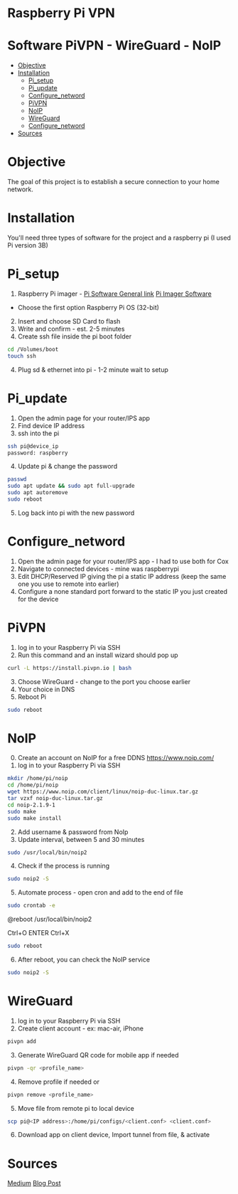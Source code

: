 # Raspberry Pi VPN
# Software PiVPN - WireGuard - NoIP
<!--ts-->
   * [Objective](#Objective)
   * [Installation](#Installation)
     * [Pi_setup](#Pi_setup)
     * [Pi_update](#Pi_update)
     * [Configure_netword](#Configure_netword)
     * [PiVPN](#PiVPN)
     * [NoIP](#NoIP)
     * [WireGuard](#WireGuard)
     * [Configure_netword](#Optional)
   * [Sources](#Sources)
<!--te-->

# Objective
The goal of this project is to establish a secure connection to your home network.

# Installation
You'll need three types of software for the project and a raspberry pi (I used Pi version 3B)

# Pi_setup
1. Raspberry Pi imager - 
[Pi Software General link](https://www.raspberrypi.com/software/)
[Pi Imager Software](https://www.raspberrypi.com/software/#:~:text=Raspberry%20Pi%20Imager.-,Download%20for%20macOS,-Download%20for%20Windows)
- Choose the first option Raspberry Pi OS (32-bit)
2. Insert and choose SD Card to flash
3. Write and confirm - est. 2-5 minutes
4. Create ssh file inside the pi boot folder
```bash
cd /Volumes/boot
touch ssh
```
4. Plug sd & ethernet into pi - 1-2 minute wait to setup

# Pi_update
1. Open the admin page for your router/IPS app
2. Find device IP address
3. ssh into the pi
```bash
ssh pi@device_ip
password: raspberry
```
4. Update pi & change the password
```bash
passwd
sudo apt update && sudo apt full-upgrade
sudo apt autoremove
sudo reboot
```
5. Log back into pi with the new password

# Configure_netword
1. Open the admin page for your router/IPS app - I had to use both for Cox
2. Navigate to connected devices - mine was raspberrypi
3. Edit DHCP/Reserved IP giving the pi a static IP address (keep the same one you use to remote into earlier)
4. Configure a none standard port forward to the static IP you just created for the device

# PiVPN
1. log in to your Raspberry Pi via SSH
2. Run this command and an install wizard should pop up
```bash
curl -L https://install.pivpn.io | bash
```
3. Choose WireGuard - change to the port you choose earlier
4. Your choice in DNS
5. Reboot Pi
```bash
sudo reboot
```
# NoIP
0. Create an account on NoIP for a free DDNS
https://www.noip.com/
1. log in to your Raspberry Pi via SSH
```bash
mkdir /home/pi/noip
cd /home/pi/noip
wget https://www.noip.com/client/linux/noip-duc-linux.tar.gz
tar vzxf noip-duc-linux.tar.gz
cd noip-2.1.9-1
sudo make
sudo make install
```
2. Add username & password from NoIp
3. Update interval, between 5 and 30 minutes
```bash
sudo /usr/local/bin/noip2
```
4. Check if the process is running
```bash
sudo noip2 -S
```
5. Automate process - open cron and add to the end of file 
```bash
sudo crontab -e
```

@reboot /usr/local/bin/noip2

Ctrl+O ENTER Ctrl+X
```bash
sudo reboot
```
6. After reboot, you can check the NoIP service
```bash
sudo noip2 -S
```
# WireGuard
1. log in to your Raspberry Pi via SSH
2. Create client account - ex: mac-air, iPhone
```bash
pivpn add
```
3. Generate WireGuard QR code for mobile app if needed
```bash
pivpn -qr <profile_name>
```
4. Remove profile if needed or
```bash
pivpn remove <profile_name>
```
5. Move file from remote pi to local device 
```bash
scp pi@<IP address>:/home/pi/configs/<client.conf> <client.conf>
```
6. Download app on client device, Import tunnel from file, & activate

# Sources

[Medium](https://medium.com/@timebarrier/install-pivpn-with-wireguard-on-a-raspberry-pi-with-pihole-19d95ba8d206)
[Blog Post](https://www.joshualowcock.com/guide/how-to-setup-raspberry-pi-with-pivpn-wireguard-and-noip-com/)